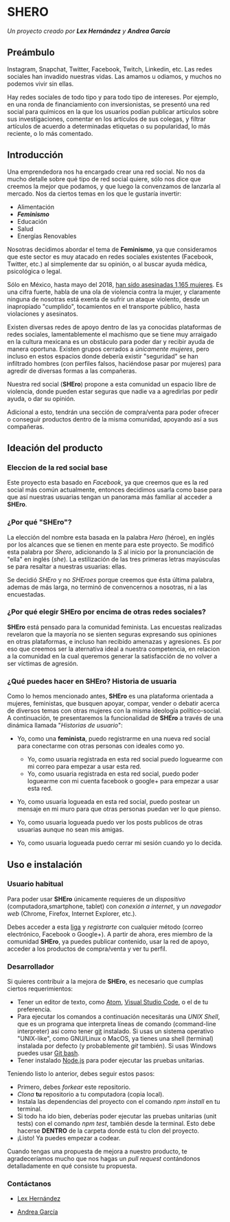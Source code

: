 # SHERO
_Un proyecto creado por **Lex Hernández** y **Andrea García**_

## Preámbulo

Instagram, Snapchat, Twitter, Facebook, Twitch, Linkedin, etc. Las redes sociales han invadido nuestras vidas. Las amamos u odiamos, y muchos no podemos vivir sin ellas.

Hay redes sociales de todo tipo y para todo tipo de intereses. Por ejemplo, en una ronda de financiamiento con inversionistas, se presentó una red social para químicos en la que los usuarios podían publicar artículos sobre sus investigaciones, comentar en los artículos de sus colegas, y filtrar artículos de acuerdo a determinadas etiquetas o su popularidad, lo más reciente, o lo más comentado.

## Introducción

Una emprendedora nos ha encargado crear una red social. No nos da mucho detalle sobre qué tipo de red social quiere, sólo nos dice que creemos la mejor que podamos, y que luego la convenzamos de lanzarla al mercado. Nos da ciertos temas en los que le gustaría invertir:

* Alimentación
* _**Feminismo**_
* Educación
* Salud
* Energías Renovables

Nosotras decidimos abordar el tema de **Feminismo**, ya que consideramos que este sector es muy atacado en redes sociales existentes (Facebook, Twitter, etc.) al simplemente dar su opinión, o al buscar ayuda médica, psicológica o legal.

Sólo en México, hasta mayo del 2018, [han sido asesinadas 1,165 mujeres](https://www.google.com/maps/d/viewer?mid=174IjBzP-fl_6wpRHg5pkGSj2egE&ll=22.9523095953723%2C-101.4161826021728&z=5). Es una cifra fuerte, habla de una ola de violencia contra la mujer,  y claramente ninguna de nosotras está exenta de sufrir un ataque violento, desde un inapropiado "cumplido", tocamientos en el transporte público, hasta violaciones y asesinatos.

Existen diversas redes de apoyo dentro de las ya conocidas plataformas de redes sociales, lamentablemente el machismo que se tiene muy arraigado en la cultura mexicana es un obstáculo para poder dar y recibir ayuda de manera oportuna. Existen grupos cerrados a _únicamente mujeres_, pero incluso en estos espacios donde debería existir "seguridad" se han infiltrado hombres (con perfiles falsos, haciéndose pasar por mujeres) para agredir de diversas formas a las compañeras.

Nuestra red social (**SHEro**) propone a esta comunidad un espacio libre de violencia, donde pueden estar seguras que nadie va a agredirlas por pedir ayuda, o dar su opinión.

Adicional a esto, tendrán una sección de compra/venta para poder ofrecer o conseguir productos dentro de la misma comunidad, apoyando así a sus compañeras. 

## Ideación del producto

### Eleccion de la red social base

Este proyecto esta basado en _Facebook_, ya que creemos que es la red social más común actualmente, entonces decidimos usarla como base para que así nuestras usuarias tengan un panorama más familiar al acceder a **SHEro**.

### ¿Por qué "SHEro"?

La elección del nombre esta basada en la palabra _Hero_ (héroe), en inglés por los alcances que se tienen en mente para este proyecto. Se modificó esta palabra por _Shero_, adicionando la _S_ al inicio por la pronunciación de "ella" en inglés (_she_). La estilización de las tres primeras letras mayúsculas se para resaltar a nuestras usuarias: ellas.

Se decidió _SHEro_ y no _SHEroes_ porque creemos que ésta última palabra, ademas de más larga, no terminó de convencernos a nosotras, ni a las encuestadas.

### ¿Por qué elegir SHEro por encima de otras redes sociales?

**SHEro** está pensado para la comunidad feminista. Las encuestas realizadas revelaron que la mayoría no se sienten seguras expresando sus opiniones en otras plataformas, e incluso han recibido amenazas y agresiones. Es por eso que creemos ser la aternativa ideal a nuestra competencia, en relacion a la comunidad en la cual queremos generar la satisfacción de no volver a ser víctimas de agresión.

### ¿Qué puedes hacer en SHEro? Historia de usuaria

Como lo hemos mencionado antes, **SHEro** es una plataforma orientada a mujeres, feministas, que busquen apoyar, compar, vender o debatir acerca de diversos temas con otras mujeres con la misma ideología político-social. A continuación, te presentaremos la funcionalidad de **SHEro** a través de una dinámica llamada "_Historias de usuario_":

* Yo, como una **feminista**, puedo registrarme en una nueva red social para conectarme con otras personas con ideales como yo.
  - Yo, como usuaria registrada en esta red social puedo loguearme con mi correo para empezar a usar esta red.
  - Yo, como usuaria registrada en esta red social, puedo poder loguearme con mi cuenta facebook o google+ para empezar a usar esta red.

* Yo, como usuaria logueada en esta red social, puedo postear un mensaje en mi muro para que otras personas puedan ver lo que pienso.

* Yo, como usuaria logueada puedo ver los posts publicos de otras usuarias aunque no sean mis amigas.

* Yo, como usuaria logueada puedo cerrar mi sesión cuando yo lo decida.

## Uso e instalación

### Usuario habitual

Para poder usar **SHEro** únicamente requieres de un _dispositivo_ (computadora,smartphone, tablet) con _conexión a internet_, y un _navegador web_ (Chrome, Firefox, Internet Explorer, etc.).

Debes acceder a esta [liga](https://lexhernandez.github.io/cdmx-2018-06-bc-core-am-social-network/src/) y _registrarte_ con cualquier método (correo electrónico, Facebook o Google+). A partir de ahora, eres miembro de la comunidad **SHEro**,  ya puedes publicar contenido, usar la red de apoyo, acceder a los productos de compra/venta y ver tu perfil.

### Desarrollador

Si quieres contribuir a la mejora de **SHEro**, es necesario que cumplas ciertos requerimientos:

* Tener un editor de texto, como [Atom](https://atom.io/), [Visual Studio Code](https://code.visualstudio.com/), o el de tu preferencia.
* Para ejecutar los comandos a continuación necesitarás una _UNIX Shell_, que es un programa que interpreta líneas de comando (command-line interpreter) así como tener [git](https://git-scm.com/book/es/v1/Empezando-Instalando-Git) instalado. Si usas un sistema operativo "UNIX-like", como GNU/Linux o MacOS, ya tienes una shell (terminal) instalada por defecto (y probablemente _git_ también). Si usas Windows puedes usar [Git bash](https://git-scm.com/download/win).
* Tener instalado [Node.js](https://nodejs.org/en/) para poder ejecutar las pruebas unitarias.

Teniendo listo lo anterior, debes seguir estos pasos:

* Primero, debes _forkear_ este repositorio.
* _Clona_ **tu** repositorio a tu computadora (copia local).
* Instala las dependencias del proyecto con el comando _npm install_ en tu terminal. 
* Si todo ha ido bien, deberías poder ejecutar las pruebas unitarias (unit tests) con el comando _npm test_, también desde la terminal. Esto debe hacerse **DENTRO** de la carpeta donde está tu clon del proyecto.
* ¡Listo! Ya puedes empezar a codear.

Cuando tengas una propuesta de mejora a nuestro producto, te agradeceríamos mucho que nos hagas un _pull request_ contándonos detalladamente en qué consiste tu propuesta.

### Contáctanos

* [Lex Hernández](www.facebook.com/TheHackerCat)

* [Andrea García](www.facebook.com/AnndyGrs)